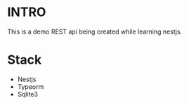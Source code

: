 # INTRO

This is a demo REST api being created while learning nestjs.

# Stack

- Nestjs
- Typeorm
- Sqlite3
